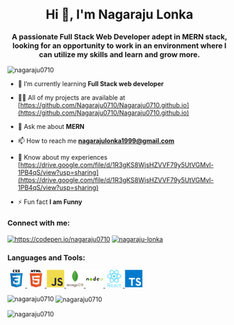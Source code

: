 <h1 align="center">Hi 👋, I'm Nagaraju Lonka</h1>
<h3 align="center">A passionate Full Stack Web Developer adept in MERN stack, looking for an opportunity to work in an environment where I can utilize my skills and learn and grow more.</h3>

<p align="left"> <img src="https://komarev.com/ghpvc/?username=nagaraju0710&label=Profile%20views&color=0e75b6&style=flat" alt="nagaraju0710" /> </p>

- 🌱 I’m currently learning **Full Stack web developer**

- 👨‍💻 All of my projects are available at [https://github.com/Nagaraju0710/Nagaraju0710.github.io](https://github.com/Nagaraju0710/Nagaraju0710.github.io)

- 💬 Ask me about **MERN**

- 📫 How to reach me **nagarajulonka1999@gmail.com**

- 📄 Know about my experiences [https://drive.google.com/file/d/1R3gKS8WjsHZVVF79y5UtVGMvl-1PB4qS/view?usp=sharing](https://drive.google.com/file/d/1R3gKS8WjsHZVVF79y5UtVGMvl-1PB4qS/view?usp=sharing)

- ⚡ Fun fact **I am Funny**

<h3 align="left">Connect with me:</h3>
<p align="left">
<a href="https://codepen.io/https://codepen.io/nagaraju0710" target="blank"><img align="center" src="https://raw.githubusercontent.com/rahuldkjain/github-profile-readme-generator/master/src/images/icons/Social/codepen.svg" alt="https://codepen.io/nagaraju0710" height="30" width="40" /></a>
<a href="https://linkedin.com/in/nagaraju-lonka" target="blank"><img align="center" src="https://raw.githubusercontent.com/rahuldkjain/github-profile-readme-generator/master/src/images/icons/Social/linked-in-alt.svg" alt="nagaraju-lonka" height="30" width="40" /></a>
</p>

<h3 align="left">Languages and Tools:</h3>
<p align="left"> <a href="https://www.w3schools.com/css/" target="_blank" rel="noreferrer"> <img src="https://raw.githubusercontent.com/devicons/devicon/master/icons/css3/css3-original-wordmark.svg" alt="css3" width="40" height="40"/> </a> <a href="https://www.w3.org/html/" target="_blank" rel="noreferrer"> <img src="https://raw.githubusercontent.com/devicons/devicon/master/icons/html5/html5-original-wordmark.svg" alt="html5" width="40" height="40"/> </a> <a href="https://developer.mozilla.org/en-US/docs/Web/JavaScript" target="_blank" rel="noreferrer"> <img src="https://raw.githubusercontent.com/devicons/devicon/master/icons/javascript/javascript-original.svg" alt="javascript" width="40" height="40"/> </a> <a href="https://www.mongodb.com/" target="_blank" rel="noreferrer"> <img src="https://raw.githubusercontent.com/devicons/devicon/master/icons/mongodb/mongodb-original-wordmark.svg" alt="mongodb" width="40" height="40"/> </a> <a href="https://nodejs.org" target="_blank" rel="noreferrer"> <img src="https://raw.githubusercontent.com/devicons/devicon/master/icons/nodejs/nodejs-original-wordmark.svg" alt="nodejs" width="40" height="40"/> </a> <a href="https://reactjs.org/" target="_blank" rel="noreferrer"> <img src="https://raw.githubusercontent.com/devicons/devicon/master/icons/react/react-original-wordmark.svg" alt="react" width="40" height="40"/> </a> <a href="https://www.typescriptlang.org/" target="_blank" rel="noreferrer"> <img src="https://raw.githubusercontent.com/devicons/devicon/master/icons/typescript/typescript-original.svg" alt="typescript" width="40" height="40"/> </a> </p>

<p><img align="left" src="https://github-readme-stats.vercel.app/api/top-langs?username=nagaraju0710&show_icons=true&locale=en&layout=compact" alt="nagaraju0710" /></p>

<p>&nbsp;<img align="center" src="https://github-readme-stats.vercel.app/api?username=nagaraju0710&show_icons=true&locale=en" alt="nagaraju0710" /></p>

<p><img align="center" src="https://github-readme-streak-stats.herokuapp.com/?user=nagaraju0710&" alt="nagaraju0710" /></p>
